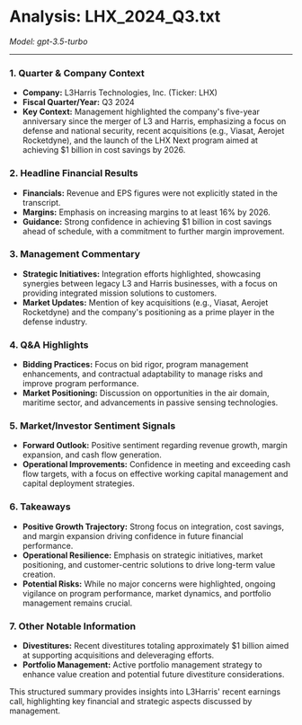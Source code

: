 # Analysis: LHX_2024_Q3.txt

*Model: gpt-3.5-turbo*

---

### 1. Quarter & Company Context
- **Company:** L3Harris Technologies, Inc. (Ticker: LHX)
- **Fiscal Quarter/Year:** Q3 2024
- **Key Context:** Management highlighted the company's five-year anniversary since the merger of L3 and Harris, emphasizing a focus on defense and national security, recent acquisitions (e.g., Viasat, Aerojet Rocketdyne), and the launch of the LHX Next program aimed at achieving $1 billion in cost savings by 2026.

### 2. Headline Financial Results
- **Financials:** Revenue and EPS figures were not explicitly stated in the transcript.
- **Margins:** Emphasis on increasing margins to at least 16% by 2026.
- **Guidance:** Strong confidence in achieving $1 billion in cost savings ahead of schedule, with a commitment to further margin improvement.

### 3. Management Commentary
- **Strategic Initiatives:** Integration efforts highlighted, showcasing synergies between legacy L3 and Harris businesses, with a focus on providing integrated mission solutions to customers.
- **Market Updates:** Mention of key acquisitions (e.g., Viasat, Aerojet Rocketdyne) and the company's positioning as a prime player in the defense industry.

### 4. Q&A Highlights
- **Bidding Practices:** Focus on bid rigor, program management enhancements, and contractual adaptability to manage risks and improve program performance.
- **Market Positioning:** Discussion on opportunities in the air domain, maritime sector, and advancements in passive sensing technologies.

### 5. Market/Investor Sentiment Signals
- **Forward Outlook:** Positive sentiment regarding revenue growth, margin expansion, and cash flow generation.
- **Operational Improvements:** Confidence in meeting and exceeding cash flow targets, with a focus on effective working capital management and capital deployment strategies.

### 6. Takeaways
- **Positive Growth Trajectory:** Strong focus on integration, cost savings, and margin expansion driving confidence in future financial performance.
- **Operational Resilience:** Emphasis on strategic initiatives, market positioning, and customer-centric solutions to drive long-term value creation.
- **Potential Risks:** While no major concerns were highlighted, ongoing vigilance on program performance, market dynamics, and portfolio management remains crucial.

### 7. Other Notable Information
- **Divestitures:** Recent divestitures totaling approximately $1 billion aimed at supporting acquisitions and deleveraging efforts.
- **Portfolio Management:** Active portfolio management strategy to enhance value creation and potential future divestiture considerations.

This structured summary provides insights into L3Harris' recent earnings call, highlighting key financial and strategic aspects discussed by management.